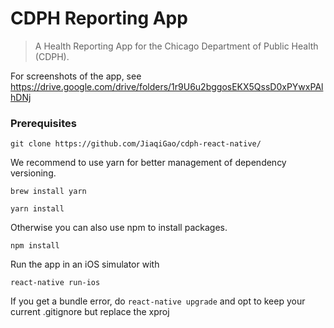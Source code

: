 # CDPH Reporting App
> A Health Reporting App for the Chicago Department of Public Health (CDPH).

For screenshots of the app, see https://drive.google.com/drive/folders/1r9U6u2bggosEKX5QssD0xPYwxPAlhDNj

### Prerequisites

`git clone https://github.com/JiaqiGao/cdph-react-native/`

We recommend to use yarn for better management of dependency versioning.

`brew install yarn`

`yarn install`

Otherwise you can also use npm to install packages.

`npm install`

Run the app in an iOS simulator with

`react-native run-ios`

If you get a bundle error, do
`react-native upgrade` and opt to keep your current .gitignore but replace the xproj
